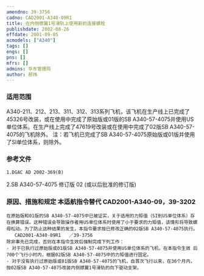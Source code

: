 ```yaml
---
amendno: 39-3756  
cadno: CAD2001-A340-09R1  
title: 在内侧襟翼1号滑轨上使用新的连接螺栓  
publishdate: 2002-08-26  
effdate: 2001-09-05  
acmodels: ["A340"]  
tags: []  
engs: []  
pns: []  
mfrs: []  
admins: 华东管理局  
author: 郝炜  
---
```

  
### 适用范围  
A340-211、212、213、311、312、313系列飞机，该飞机在生产线上已完成了45326号改装，或在使用中完成了原始版或01版的SB A340-57-4075并使用US单位体系。在生产线上完成了47619号改装或在使用中完成了02版SB A340-57-4075的飞机除外。
注：若飞机已完成了SB A340-57-4075原始版或01版并使用了SI单位体系，则除外。  
  
<!--more-->  
### 参考文件  
    1.DGAC AD 2002-369(B)  
2.SB A340-57-4075 修订版 02 (或以后批准的修订版)  
  
### 原因、措施和规定 本适航指令替代 CAD2001-A340-09，39-3202  
    在原始版和01版的SB A340-57-4075中已被证实，关于适用的力矩值（SI到US单位体系）存在换算错误。这种错误会导致操作者用US单位体系时使用了小于要求的力矩值，该情形将导致螺母松动。为了防止这种结果的发生，本指令要求按已修改正确的02版SB A340-57-4075执行。  
       CAD2001-A340-09R1   ／39-3756  
    除非事先已完成，否则在本指令生效后强制完成下列工作：  
    - 对于已执行过原始版或01版SB A340-57-4075并使用US单位体系的飞机，在本指令生效 后700个飞行小时内，根据02版SB A340-57-4075中的力矩值进行固定。  
    - 对于没有执行过原始版或01版SB A340-57-4075的飞机，自首次飞行以来，在36个月内，按02版SB A340-57-4075改装内侧襟翼1号滑轨的向下驱动支架。  
  
